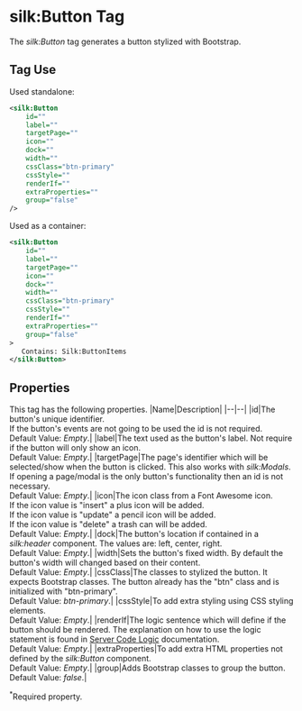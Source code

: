 # silk:Button Tag
The *silk:Button* tag generates a button stylized with Bootstrap.

## Tag Use
Used standalone:
```xml
<silk:Button
    id=""
    label=""
    targetPage=""
    icon=""
    dock=""
    width=""
    cssClass="btn-primary"
    cssStyle=""
    renderIf=""
    extraProperties=""
    group="false"
/>
```
Used as a container:
```xml
<silk:Button
    id=""
    label=""
    targetPage=""
    icon=""
    dock=""
    width=""
    cssClass="btn-primary"
    cssStyle=""
    renderIf=""
    extraProperties=""
    group="false"
>
   Contains: Silk:ButtonItems
</silk:Button>
```
## Properties
This tag has the following properties.
|Name|Description|
|--|--|
|id|The button's unique identifier.<br>If the button's events are not going to be used the id is not required.<br>Default Value: *Empty*.|
|label|The text used as the button's label. Not require if the button will only show an icon.<br>Default Value: *Empty*.|
|targetPage|The page's identifier which will be selected/show when the button is clicked. This also works with *silk:Modals*.<br>If opening a page/modal is the only button's functionality then an id is not necessary.<br>Default Value: *Empty*.|
|icon|The icon class from a Font Awesome icon.<br>If the icon value is "insert" a plus icon will be added.<br>If the icon value is "update" a pencil icon will be added.<br>If the icon value is "delete" a trash can will be added.<br>Default Value: *Empty*.|
|dock|The button's location if contained in a *silk:header* component. The values are: left, center, right.<br>Default Value: *Empty*.|
|width|Sets the button's fixed width. By default the button's width will changed based on their content.<br>Default Value: *Empty*.|
|cssClass|The classes to stylized the button. It expects Bootstrap classes. The button already has the "btn" class and is initialized with "btn-primary".<br>Default Value: *btn-primary*.|
|cssStyle|To add extra styling using CSS styling elements.<br>Default Value: *Empty*.|
|renderIf|The logic sentence which will define if the button should be rendered. The explanation on how to use the logic statement is found in <a href="how_to/server_code_logic.md">Server Code Logic</a> documentation.<br>Default Value: *Empty*.|
|extraProperties|To add extra HTML properties not defined by the *silk:Button* component.<br>Default Value: *Empty*.|
|group|Adds Bootstrap classes to group the button.<br>Default Value: *false*.|

<sup>*</sup>Required property.
